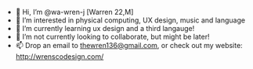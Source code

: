 - 👋 Hi, I’m @wa-wren-j [Warren 22,M]
- 👀 I’m interested in physical computing, UX design, music and language
- 🌱 I’m currently learning ux design and a third langauge!
- 💞️ I’m not currently looking to collaborate, but might be later!
- 📫 Drop an email to thewren136@gmail.com, or check out my website:
http://wrenscodesign.com/

<!---
wa-wren-j/wa-wren-j is a ✨ special ✨ repository because its `README.md` (this file) appears on your GitHub profile.
You can click the Preview link to take a look at your changes.
--->
